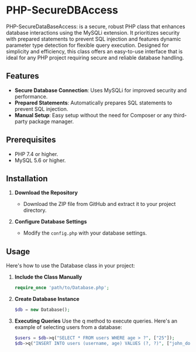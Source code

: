 # PHP-SecureDBAccess
PHP-SecureDataBaseAccess: is a secure, robust PHP class that enhances database interactions using the MySQLi extension. It prioritizes security with prepared statements to prevent SQL injection and features dynamic parameter type detection for flexible query execution. Designed for simplicity and efficiency, this class offers an easy-to-use interface that is ideal for any PHP project requiring secure and reliable database handling.

## Features
- **Secure Database Connection**: Uses MySQLi for improved security and performance.
- **Prepared Statements**: Automatically prepares SQL statements to prevent SQL injection.
- **Manual Setup**: Easy setup without the need for Composer or any third-party package manager.

## Prerequisites
- PHP 7.4 or higher.
- MySQL 5.6 or higher.

## Installation

1. **Download the Repository**
   - Download the ZIP file from GitHub and extract it to your project directory.

2. **Configure Database Settings**
   - Modify the `config.php` with your database settings.

## Usage

Here's how to use the Database class in your project:

1. **Include the Class Manually**
   ```php
   require_once 'path/to/Database.php';
2. **Create Database Instance**
   ```php
   $db = new Database();
3. **Executing Queries**
   Use the q method to execute queries. Here's an example of selecting users from a database:
   ```php
   $users = $db->q("SELECT * FROM users WHERE age > ?", ["25"]);
   $db->q("INSERT INTO users (username, age) VALUES (?, ?)", ["john_doe", 30]);

   
